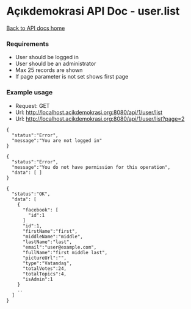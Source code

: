 # Açıkdemokrasi API Doc - user.list

[Back to API docs home](Home)

### Requirements
- User should be logged in
- User should be an administrator
- Max 25 records are shown
- If page parameter is not set shows first page

### Example usage

- Request: GET
- Url: http://localhost.acikdemokrasi.org:8080/api/1/user/list
- Url: http://localhost.acikdemokrasi.org:8080/api/1/user/list?page=2

```
{
  "status":"Error",
  "message":"You are not logged in"
}
```
```
{
  "status":"Error",
  "message":"You do not have permission for this operation",
  "data": [ ]
}
```
```
{
  "status":"OK",
  "data": [
    {
      "facebook": [
        "id":1
      ]
      "id":1,
      "firstName":"first",
      "middleName":"middle",
      "lastName":"last",
      "email":"user@example.com",
      "fullName":"first middle last",
      "pictureUrl":"",
      "type":"Vatandaş",
      "totalVotes":24,
      "totalTopics":4,
      "isAdmin":1
    }
    ..
  ]
}
```